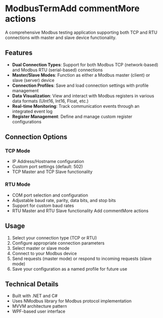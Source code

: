 # ModbusTermAdd commentMore actions

A comprehensive Modbus testing application supporting both TCP and RTU connections with master and slave device functionality.

## Features

- **Dual Connection Types**: Support for both Modbus TCP (network-based) and Modbus RTU (serial-based) connections
- **Master/Slave Modes**: Function as either a Modbus master (client) or slave (server) device
- **Connection Profiles**: Save and load connection settings with profile management
- **Data Visualization**: View and interact with Modbus registers in various data formats (UInt16, Int16, Float, etc.)
- **Real-time Monitoring**: Track communication events through an integrated event log
- **Register Management**: Define and manage custom register configurations

## Connection Options

### TCP Mode
- IP Address/Hostname configuration
- Custom port settings (default: 502)
- TCP Master and TCP Slave functionality

### RTU Mode
- COM port selection and configuration
- Adjustable baud rate, parity, data bits, and stop bits
- Support for custom baud rates
- RTU Master and RTU Slave functionality
Add commentMore actions
## Usage

1. Select your connection type (TCP or RTU)
2. Configure appropriate connection parameters
3. Select master or slave mode
4. Connect to your Modbus device
5. Send requests (master mode) or respond to incoming requests (slave mode)
6. Save your configuration as a named profile for future use

## Technical Details

- Built with .NET and C#
- Uses NModbus library for Modbus protocol implementation
- MVVM architecture pattern
- WPF-based user interface